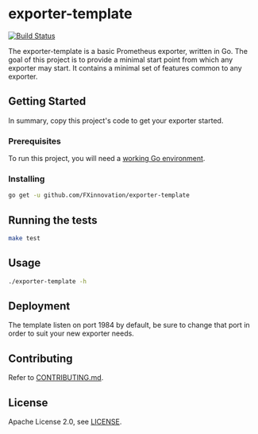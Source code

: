 # exporter-template
[![Build Status](https://travis-ci.org/FXinnovation/exporter-template.svg?branch=master)](https://travis-ci.org/FXinnovation/exporter-template)

The exporter-template is a basic Prometheus exporter, written in Go. 
The goal of this project is to provide a minimal start point from which any exporter may start.
It contains a minimal set of features common to any exporter.

## Getting Started

In summary, copy this project's code to get your exporter started.

### Prerequisites

To run this project, you will need a [working Go environment](https://golang.org/doc/install).

### Installing

```bash
go get -u github.com/FXinnovation/exporter-template
```

## Running the tests

```bash
make test
```

## Usage

```bash
./exporter-template -h
```

## Deployment

The template listen on port 1984 by default, be sure to change that port in order to suit your new exporter needs.

## Contributing

Refer to [CONTRIBUTING.md](https://github.com/FXinnovation/exporter-template/blob/master/CONTRIBUTING.md).

## License

Apache License 2.0, see [LICENSE](https://github.com/FXinnovation/exporter-template/blob/master/LICENSE).
